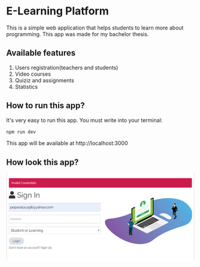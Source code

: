 # E-Learning Platform
This is a simple web application that helps students to learn more about programming. This app was made for my bachelor thesis.
## Available features
1. Users registration(teachers and students)
2. Video courses
3. Quiziz and assignments
4. Statistics
## How to run this app?
It's very easy to run this app. You must write into your terminal:
```bash
npm run dev
```
This app will be available at  http://localhost:3000
## How look this app?
![Login](Pictures/Login.png)
